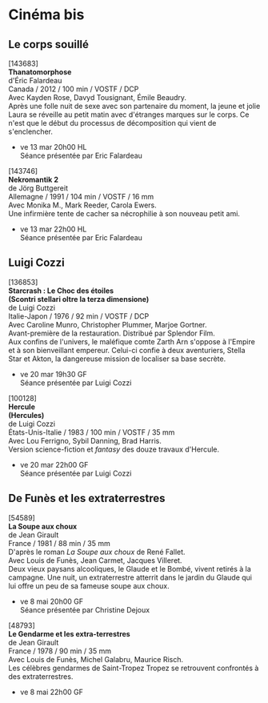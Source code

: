 # Cinéma bis

## Le corps souillé

[143683]  
**Thanatomorphose**  
d'Éric Falardeau  
Canada / 2012 / 100 min / VOSTF / DCP  
Avec Kayden Rose, Davyd Tousignant, Émile Beaudry.  
Après une folle nuit de sexe avec son partenaire du moment, la jeune et jolie Laura se réveille au petit matin avec d'étranges marques sur le corps. Ce n'est que le début du processus de décomposition qui vient de s'enclencher.

- ve 13 mar 20h00 HL  
Séance présentée par Eric Falardeau

[143746]  
**Nekromantik 2**  
de Jörg Buttgereit  
Allemagne / 1991 / 104 min / VOSTF / 16 mm  
Avec Monika M., Mark Reeder, Carola Ewers.  
Une infirmière tente de cacher sa nécrophilie à son nouveau petit ami.

- ve 13 mar 22h00 HL  
Séance présentée par Eric Falardeau

## Luigi Cozzi

[136853]  
**Starcrash : Le Choc des étoiles**  
**(Scontri stellari oltre la terza dimensione)**  
de Luigi Cozzi  
Italie-Japon / 1976 / 92 min / VOSTF / DCP  
Avec Caroline Munro, Christopher Plummer, Marjoe Gortner.  
Avant-première de la restauration. Distribué par Splendor Film.  
Aux confins de l'univers, le maléfique comte Zarth Arn s'oppose à l'Empire et à son bienveillant empereur. Celui-ci confie à deux aventuriers, Stella Star et Akton, la dangereuse mission de localiser sa base secrète.

- ve 20 mar 19h30 GF  
Séance présentée par Luigi Cozzi

[100128]  
**Hercule**  
**(Hercules)**  
de Luigi Cozzi  
États-Unis-Italie / 1983 / 100 min / VOSTF / 35 mm  
Avec Lou Ferrigno, Sybil Danning, Brad Harris.  
Version science-fiction et _fantasy_ des douze travaux d'Hercule.

- ve 20 mar 22h00 GF  
Séance présentée par Luigi Cozzi

## De Funès et les extraterrestres

[54589]  
**La Soupe aux choux**  
de Jean Girault  
France / 1981 / 88 min / 35 mm  
D'après le roman _La Soupe aux choux_ de René Fallet.  
Avec Louis de Funès, Jean Carmet, Jacques Villeret.  
Deux vieux paysans alcooliques, le Glaude et le Bombé, vivent retirés à la campagne. Une nuit, un extraterrestre atterrit dans le jardin du Glaude qui lui offre un peu de sa fameuse soupe aux choux.

- ve 8 mai 20h00 GF  
Séance présentée par Christine Dejoux

[48793]  
**Le Gendarme et les extra-terrestres**  
de Jean Girault  
France / 1978 / 90 min / 35 mm  
Avec Louis de Funès, Michel Galabru, Maurice Risch.  
Les célèbres gendarmes de Saint-Tropez Tropez se retrouvent confrontés à des extraterrestres.

- ve 8 mai 22h00 GF

